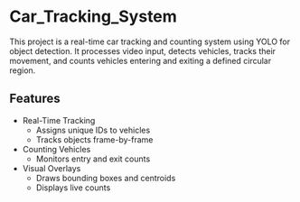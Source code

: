 # Car_Tracking_System

This project is a real-time car tracking and counting system using YOLO for object detection. It processes video input, detects vehicles, tracks their movement, and counts vehicles entering and exiting a defined circular region.

## Features
- Real-Time Tracking
  - Assigns unique IDs to vehicles
  - Tracks objects frame-by-frame
- Counting Vehicles
  - Monitors entry and exit counts
- Visual Overlays
  - Draws bounding boxes and centroids
  - Displays live counts
